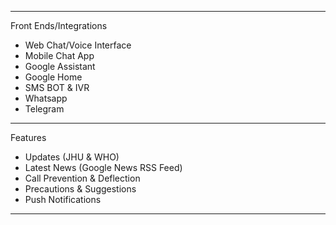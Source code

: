 ------------

Front Ends/Integrations

- Web Chat/Voice Interface
- Mobile Chat App
- Google Assistant
- Google Home
- SMS BOT & IVR
- Whatsapp
- Telegram

------------

Features

- Updates (JHU & WHO)
- Latest News (Google News RSS Feed)
- Call Prevention & Deflection
- Precautions & Suggestions
- Push Notifications

-----------------------
